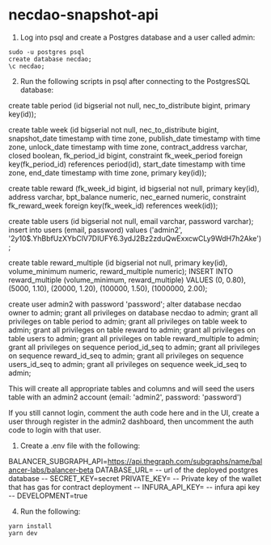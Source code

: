 # necdao-snapshot-api

1. Log into psql and create a Postgres database and a user called admin:

```
sudo -u postgres psql
create database necdao;
\c necdao;
```

2. Run the following scripts in psql after connecting to the PostgresSQL database:

create table period (id bigserial not null, nec_to_distribute bigint, primary key(id));

create table week (id bigserial not null, nec_to_distribute bigint, snapshot_date timestamp with time zone, publish_date timestamp with time zone, unlock_date timestamp with time zone, contract_address varchar, closed boolean, fk_period_id bigint, constraint fk_week_period foreign key(fk_period_id) references period(id), start_date timestamp with time zone, end_date timestamp with time zone, primary key(id));

create table reward (fk_week_id bigint, id bigserial not null, primary key(id), address varchar, bpt_balance numeric, nec_earned numeric, constraint fk_reward_week foreign key(fk_week_id) references week(id));

create table users (id bigserial not null, email varchar, password varchar);
insert into users (email, password) values ('admin2', '$2y$10$.YhBbfUzXYbClV7DIUFY6.3ydJ2Bz2zduQwExxcwCLy9WdH7h2Ake');

create table reward_multiple (id bigserial not null, primary key(id), volume_minimum numeric, reward_multiple numeric);
INSERT INTO reward_multiple (volume_minimum, reward_multiple) VALUES
    (0, 0.80),
    (5000, 1.10),
    (20000, 1.20),
    (100000, 1.50),
    (1000000, 2.00);

create user admin2 with password 'password';
alter database necdao owner to admin;
grant all privileges on database necdao to admin;
grant all privileges on table period to admin;
grant all privileges on table week to admin;
grant all privileges on table reward to admin;
grant all privileges on table users to admin;
grant all privileges on table reward_multiple to admin;
grant all privileges on sequence period_id_seq to admin;
grant all privileges on sequence reward_id_seq to admin;
grant all privileges on sequence users_id_seq to admin;
grant all privileges on sequence week_id_seq to admin;

This will create all appropriate tables and columns and will seed the users table with an admin2 account (email: 'admin2', password: 'password')

If you still cannot login, comment the auth code here and in the UI, create a user through register in the admin2 dashboard, then uncomment the auth code to login with that user.

1. Create a .env file with the following:

BALANCER_SUBGRAPH_API=https://api.thegraph.com/subgraphs/name/balancer-labs/balancer-beta
DATABASE_URL= -- url of the deployed postgres database --
SECRET_KEY=secret
PRIVATE_KEY= -- Private key of the wallet that has gas for contract deployment --
INFURA_API_KEY= -- infura api key --
DEVELOPMENT=true

4. Run the following:

```
yarn install
yarn dev
```
